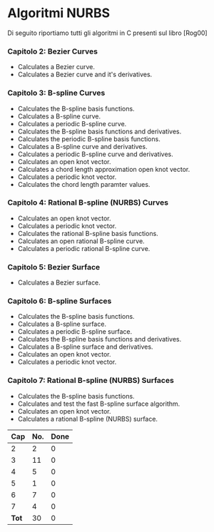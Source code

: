 # Algoritmi NURBS

Di seguito riportiamo tutti gli algoritmi in C presenti sul libro [Rog00]

### Capitolo 2: Bezier Curves

 - Calculates a Bezier curve.
 - Calculates a Bezier curve and it's derivatives.


### Capitolo 3: B-spline Curves
 
 - Calculates the B-spline basis functions.
 - Calculates a B-spline curve.
 - Calculates a periodic B-spline curve.
 - Calculates the B-spline basis functions and derivatives.
 - Calculates the periodic B-spline basis functions.
 - Calculates a B-spline curve and derivatives.
 - Calculates a periodic B-spline curve and derivatives.
 - Calculates an open knot vector.
 - Calculates a chord length approximation open knot vector.
 - Calculates a periodic knot vector.
 - Calculates the chord length paramter values.


### Capitolo 4: Rational B-spline (NURBS) Curves

 - Calculates an open knot vector.
 - Calculates a periodic knot vector.
 - Calculates the rational B-spline basis functions.
 - Calculates an open rational B-spline curve.
 - Calculates a periodic rational B-spline curve.


### Capitolo 5: Bezier Surface

 - Calculates a Bezier surface.


### Capitolo 6: B-spline Surfaces

 - Calculates the B-spline basis functions.
 - Calculates a B-spline surface.
 - Calculates a periodic B-spline surface.
 - Calculates the B-spline basis functions and derivatives.
 - Calculates a B-spline surface and derivatives.
 - Calculates an open knot vector.
 - Calculates a periodic knot vector.


### Capitolo 7: Rational B-spline (NURBS) Surfaces

 - Calculates the B-spline basis functions.
 - Calculates and test the fast B-spline surface algorithm.
 - Calculates an open knot vector.
 - Calculates a rational B-spline (NURBS) surface.


 **Cap** | **No.** | **Done**
---------|---------|----------
 2       |     2   |    0
 3       |    11   |    0
 4       |     5   |    0
 5       |     1   |    0
 6       |     7   |    0
 7       |     4   |    0
 **Tot** |    30   |    0

